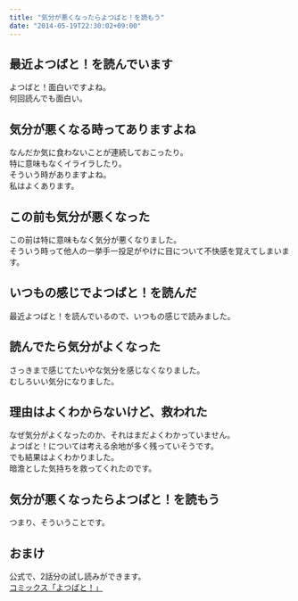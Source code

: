 ```yaml
---
title: "気分が悪くなったらよつばと！を読もう"
date: "2014-05-19T22:30:02+09:00"
---
```


## 最近よつばと！を読んでいます
よつばと！面白いですよね。  
何回読んでも面白い。

## 気分が悪くなる時ってありますよね
なんだか気に食わないことが連続しておこったり。  
特に意味もなくイライラしたり。  
そういう時がありますよね。  
私はよくあります。

## この前も気分が悪くなった
この前は特に意味もなく気分が悪くなりました。  
そういう時って他人の一挙手一投足がやけに目について不快感を覚えてしまいます。

## いつもの感じでよつばと！を読んだ
最近よつばと！を読んでいるので、いつもの感じで読みました。

## 読んでたら気分がよくなった
さっきまで感じてたいやな気分を感じなくなりました。  
むしろいい気分になりました。

## 理由はよくわからないけど、救われた
なぜ気分がよくなったのか、それはまだよくわかっていません。  
よつばと！については考える余地が多く残っていそうです。  
でも結果はよくわかりました。  
暗澹とした気持ちを救ってくれたのです。

## 気分が悪くなったらよつばと！を読もう
つまり、そういうことです。

## おまけ
公式で、2話分の試し読みができます。  
[コミックス「よつばと！」](http://yotuba.com/yotu_comics.html)

